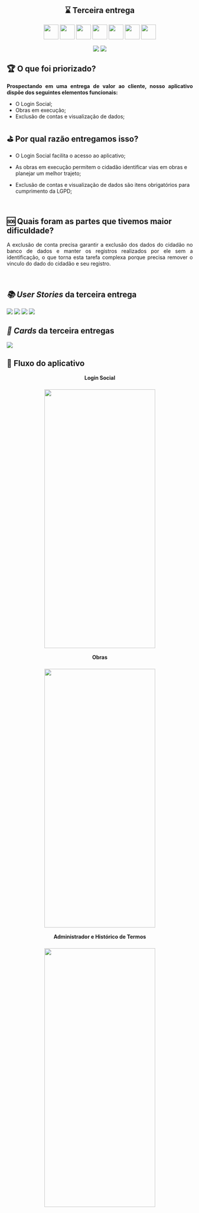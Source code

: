 <h2 align="center">⌛ Terceira entrega</h2>
       <p align="center">
         <link rel="stylesheet" href="https://cdn.jsdelivr.net/gh/devicons/devicon@latest/devicon.min.css">
         <i class="devicon-bash-plain colored"></i>
         <img src="https://cdn.jsdelivr.net/gh/devicons/devicon/icons/figma/figma-original.svg" width="40" height="40"/>
         <img src="https://cdn.jsdelivr.net/gh/devicons/devicon/icons/flask/flask-original.svg" width="40" height="40"/>
         <img src="https://cdn.jsdelivr.net/gh/devicons/devicon/icons/javascript/javascript-original.svg" width="40" height="40"/>
         <img src="https://cdn.jsdelivr.net/gh/devicons/devicon/icons/mongodb/mongodb-original.svg" width="40" height="40"/>
         <img src="https://cdn.jsdelivr.net/gh/devicons/devicon/icons/postgresql/postgresql-original.svg" width="40" height="40"/>
         <img src="https://cdn.jsdelivr.net/gh/devicons/devicon/icons/python/python-original.svg" width="40" height="40"/>
         <img src="https://cdn.jsdelivr.net/gh/devicons/devicon/icons/react/react-original.svg" width="40" height="40"/>   	
</p>
                
<p align="center">
    <img src="https://img.shields.io/badge/status-Concluída-blue?style=for-the-badge&logo=appveyor" />
    <img src="https://img.shields.io/badge/Sprint%20atual-Sprint 3-blue?style=for-the-badge&logo=appveyor" />
</p>





              
<h2>🏆 O que foi priorizado?</h2>

<p align="justify"><b>Prospectando em uma entrega de valor ao cliente, nosso aplicativo dispõe dos seguintes elementos funcionais:</b></p>


- O Login Social;
- Obras em execução;
- Exclusão de contas e visualização de dados;



<h2>⛳ Por qual razão entregamos isso?</h2>

<p align="justify">

- O Login Social facilita o acesso ao aplicativo;

- As obras em execução permitem o cidadão identificar vias em obras e planejar um melhor trajeto;

- Exclusão de contas e visualização de dados são itens obrigatórios para cumprimento da LGPD;


</p>

<br>
<h2>🆘 Quais foram as partes que tivemos maior dificuldade?</h2>
<p align="justify">
A exclusão de conta precisa garantir a exclusão dos dados do cidadão no banco de dados e manter os registros realizados por ele sem a identificação, o que torna esta tarefa complexa porque precisa remover o vinculo do dado do cidadão e seu registro.
</p>
<br>
<h2><i>📚 User Stories</i> da terceira entrega</h2>

<img src="https://github.com/ThomasPalma1/FatecAPI-05/blob/main/docs/images/User_Story_2.png">
<img src="https://github.com/ThomasPalma1/FatecAPI-05/blob/main/docs/images/User_Story_6.png">
<img src="https://github.com/ThomasPalma1/FatecAPI-05/blob/main/docs/images/User_Story_11.png">
<img src="https://github.com/ThomasPalma1/FatecAPI-05/blob/main/docs/images/User_Story_16.png">


<h2><i>📅 Cards</i> da terceira entregas</h2>

<img src="https://github.com/ThomasPalma1/FatecAPI-05/blob/main/docs/images/Card_sprint3.png">
                       
</div>

<h2>📱 Fluxo do aplicativo</h2>

<div align="center" display="flex">
    <b>Login Social</b>
    <h3 align="center">
        <img src="https://github.com/ThomasPalma1/FatecAPI-05/blob/main/docs/videos/entrega03_google.gif" width="300px" height="700px;" alt="" />
    </h3>
       <b>Obras</b>
    <h3 align="center">
        <img src="https://github.com/ThomasPalma1/FatecAPI-05/blob/main/docs/videos/entrega03_padrao.gif" width="300px" height="700px;" alt="" />
    </h3>
       <b>Administrador e Histórico de Termos</b>
    <h3 align="center">
        <img src="https://github.com/ThomasPalma1/FatecAPI-05/blob/main/docs/videos/entrega03_adm.gif" width="300px" height="700px;" alt="" /><br />
    </h3>
</div>


